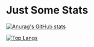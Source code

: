 # Just Some Stats

[![Anurag's GitHub stats](https://github-readme-stats.vercel.app/api?username=mcandeo)](https://github.com/anuraghazra/github-readme-stats)

[![Top Langs](https://github-readme-stats-git-masterrstaa-rickstaa.vercel.app/api/top-langs/?username=mcandeo&hide=Jupyter%20Notebook)](https://github.com/anuraghazra/github-readme-stats)
